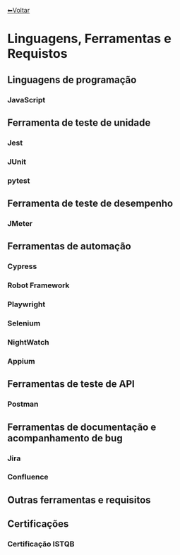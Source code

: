 [⬅Voltar](../../readme.md)  

# Linguagens, Ferramentas e Requistos
## Linguagens de programação
### JavaScript

## Ferramenta de teste de unidade
### Jest 
### JUnit
### pytest

## Ferramenta de teste de desempenho
### JMeter

## Ferramentas de automação
### Cypress
### Robot Framework
### Playwright
### Selenium
### NightWatch
### Appium

## Ferramentas de teste de API
### Postman

## Ferramentas de documentação e acompanhamento de bug
### Jira
### Confluence

## Outras ferramentas e requisitos

## Certificações
### Certificação ISTQB